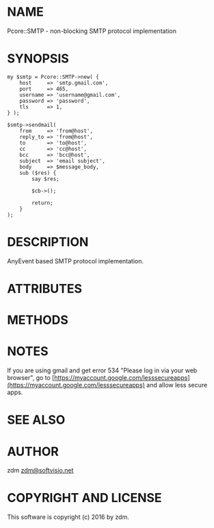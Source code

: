 # NAME

Pcore::SMTP - non-blocking SMTP protocol implementation

# SYNOPSIS

    my $smtp = Pcore::SMTP->new( {
        host     => 'smtp.gmail.com',
        port     => 465,
        username => 'username@gmail.com',
        password => 'password',
        tls      => 1,
    } );

    $smtp->sendmail(
        from     => 'from@host',
        reply_to => 'from@host',
        to       => 'to@host',
        cc       => 'cc@host',
        bcc      => 'bcc@host',
        subject  => 'email subject',
        body     => $message_body,
        sub ($res) {
            say $res;

            $cb->();

            return;
        }
    );

# DESCRIPTION

AnyEvent based SMTP protocol implementation.

# ATTRIBUTES

# METHODS

# NOTES

If you are using gmail and get error 534 "Please log in via your web browser", go to [https://myaccount.google.com/lesssecureapps](https://myaccount.google.com/lesssecureapps) and allow less secure apps.

# SEE ALSO

# AUTHOR

zdm <zdm@softvisio.net>

# COPYRIGHT AND LICENSE

This software is copyright (c) 2016 by zdm.
